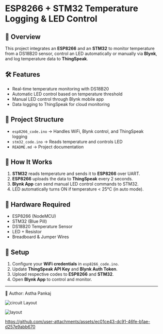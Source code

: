 # ESP8266 + STM32 Temperature Logging & LED Control

## 📌 Overview
This project integrates an **ESP8266** and an **STM32** to monitor temperature from a DS18B20 sensor, control an LED automatically or manually via **Blynk**, and log temperature data to **ThingSpeak**.

## 🛠 Features
- Real-time temperature monitoring with DS18B20
- Automatic LED control based on temperature threshold
- Manual LED control through Blynk mobile app
- Data logging to ThingSpeak for cloud monitoring

## 📂 Project Structure
- `esp8266_code.ino` → Handles WiFi, Blynk control, and ThingSpeak logging
- `stm32_code.ino` → Reads temperature and controls LED
- `README.md` → Project documentation

## 🚀 How It Works
1. **STM32** reads temperature and sends it to **ESP8266** over UART.
2. **ESP8266** uploads the data to **ThingSpeak** every 2 seconds.
3. **Blynk App** can send manual LED control commands to STM32.
4. LED automatically turns ON if temperature < 25°C (in auto mode).

## 🔧 Hardware Required
- ESP8266 (NodeMCU)
- STM32 (Blue Pill)
- DS18B20 Temperature Sensor
- LED + Resistor
- Breadboard & Jumper Wires

## 📲 Setup
1. Configure your **WiFi credentials** in `esp8266_code.ino`.
2. Update **ThingSpeak API Key** and **Blynk Auth Token**.
3. Upload respective codes to **ESP8266** and **STM32**.
4. Open **Blynk App** to control and monitor.

---
👤 Author: Astha Pankaj

![circuit Layout](https://github.com/user-attachments/assets/eaae7951-2e06-4451-8b40-dd34829157f3)

![layout](https://github.com/user-attachments/assets/436d63ee-2a1a-40b9-b634-3a054ab7a18a)

https://github.com/user-attachments/assets/ec01ce43-dc91-46fe-b1ae-d257e9abb670

